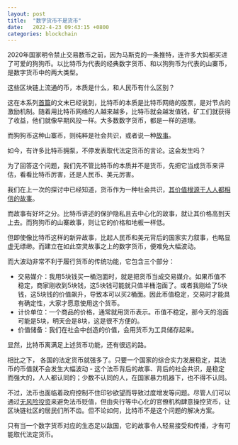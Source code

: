 ```yaml
---
layout: post
title:  "数字货币不是货币"
date:   2022-4-23 09:43:15 +0800
categories: blockchain
---
```


2020年国家明令禁止交易数币之前，因为马斯克的一条推特，连许多大妈都买进了可爱的狗狗币。以比特币为代表的经典数字货币、和以狗狗币为代表的山寨币，是数字货币中的两大类型。

这些区块链上流通的币，本质是什么，和人民币有什么区别？

这在本系列[首篇](https://mp.weixin.qq.com/s/SMjdzw7CAAL-32VHviCu4A)的文末已经说到，比特币的本质是比特币网络的股票，是对节点的激励机制。随着用比特币网络的人越来越多，比特币就会越发值钱，矿工们就获得了收益，他们就像早期风投一样。大多数数字货币，都是一样的道理。

而狗狗币这种山寨币，则纯粹是社会共识，或者说一种[故事](https://mp.weixin.qq.com/s/tZD2F93bvvQFdLKEki3Pug)。

如今，有许多比特币拥泵，不停发表取代法定货币的言论。这会发生吗？

为了回答这个问题，我们先不管比特币的本质并不是货币，先把它当成货币来评估，看看比特币厉害，还是人民币、美元厉害。

我们在上一次的探讨中已经知道，货币作为一种社会共识，[其价值根源于人人都相信的故事](https://mp.weixin.qq.com/s/tZD2F93bvvQFdLKEki3Pug)。

而故事有好坏之分。比特币讲述的保护隐私且去中心化的故事，就让其价格高到天上去。而狗狗币的山寨故事，则让它的价格和地板一样低。

但即使像比特币这样的新异故事，比起人民币和美元背后的国家实力叙事，也略显虚无缥缈。而建立在如此空灵故事之上的数字货币，便难免大幅波动。

而大波动非常不利于履行货币的传统功能，它包含三个部分：

- 交易媒介：我用5块钱买一桶泡面时，就是把货币当成交易媒介。如果币值不稳定，商家刚收到5块钱，这5块钱可能就只值半桶泡面了。或者我刚给了5块钱，这5块钱的价值飙升，导致本可以买2桶面。因此币值稳定，交易时才能具有确定性，大家才愿意使用这个货币。
- 计价单位：一个商品的价格，通常就用货币表示。币值不稳定，那今天的泡面可能是5块，明天会是8块，这是很不方便的。
- 价值储备：我们在社会中创造的价值，会用货币为工具储存起来。

显然，比特币离满足上述货币功能，还有很远的路。

相比之下， 各国的法定货币就强多了。只要一个国家的综合实力发展稳定，其法币的币值就不会发生大幅波动 - 这个法币背后的故事、背后的社会共识，是稳定而强大的，人人都认同的；少数不认同的人，在国家暴力机器下，也不得不认同。

不过，法币也面临着政府控制不住印钞欲望而导致过度增发等问题。尽管人们可以通过[无风险投资](https://mp.weixin.qq.com/s/9ZUsvonizs-7tiEDuiuLRw)来避免法币贬值，但由央行等中心化的官僚机构肆意操控货币，让区块链社区的居民们所不齿。但不论如何，比特币不是这个问题的解决方案。

只有当一个数字货币对应的生态足以敌国，它的故事令人轻易接受和传播，才有可能取代法定货币。


